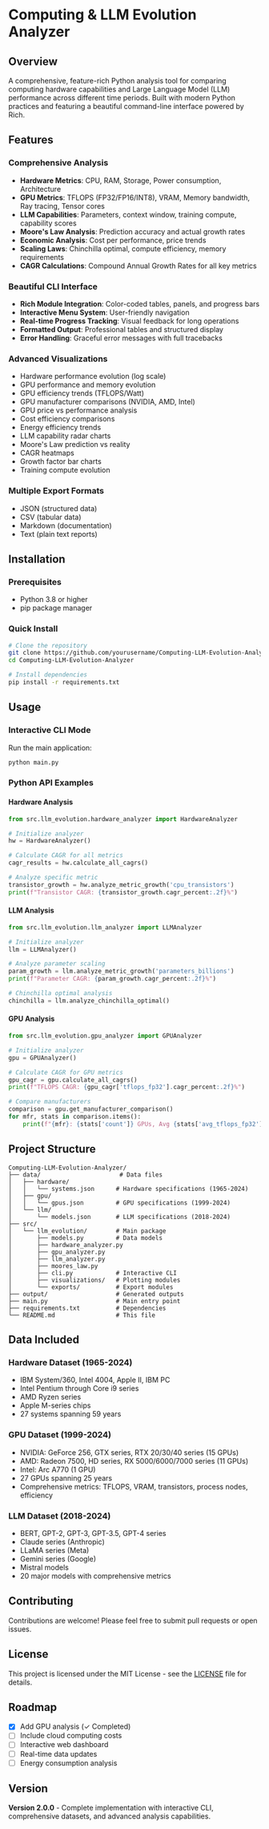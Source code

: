 # Computing & LLM Evolution Analyzer

## Overview

A comprehensive, feature-rich Python analysis tool for comparing computing hardware capabilities and Large Language Model (LLM) performance across different time periods. Built with modern Python practices and featuring a beautiful command-line interface powered by Rich.

## Features

### Comprehensive Analysis
- **Hardware Metrics**: CPU, RAM, Storage, Power consumption, Architecture
- **GPU Metrics**: TFLOPS (FP32/FP16/INT8), VRAM, Memory bandwidth, Ray tracing, Tensor cores
- **LLM Capabilities**: Parameters, context window, training compute, capability scores
- **Moore's Law Analysis**: Prediction accuracy and actual growth rates
- **Economic Analysis**: Cost per performance, price trends
- **Scaling Laws**: Chinchilla optimal, compute efficiency, memory requirements
- **CAGR Calculations**: Compound Annual Growth Rates for all key metrics

### Beautiful CLI Interface
- **Rich Module Integration**: Color-coded tables, panels, and progress bars
- **Interactive Menu System**: User-friendly navigation
- **Real-time Progress Tracking**: Visual feedback for long operations
- **Formatted Output**: Professional tables and structured display
- **Error Handling**: Graceful error messages with full tracebacks

### Advanced Visualizations
- Hardware performance evolution (log scale)
- GPU performance and memory evolution
- GPU efficiency trends (TFLOPS/Watt)
- GPU manufacturer comparisons (NVIDIA, AMD, Intel)
- GPU price vs performance analysis
- Cost efficiency comparisons
- Energy efficiency trends
- LLM capability radar charts
- Moore's Law prediction vs reality
- CAGR heatmaps
- Growth factor bar charts
- Training compute evolution

### Multiple Export Formats
- JSON (structured data)
- CSV (tabular data)
- Markdown (documentation)
- Text (plain text reports)

## Installation

### Prerequisites
- Python 3.8 or higher
- pip package manager

### Quick Install

```bash
# Clone the repository
git clone https://github.com/yourusername/Computing-LLM-Evolution-Analyzer.git
cd Computing-LLM-Evolution-Analyzer

# Install dependencies
pip install -r requirements.txt
```

## Usage

### Interactive CLI Mode

Run the main application:

```bash
python main.py
```

### Python API Examples

#### Hardware Analysis

```python
from src.llm_evolution.hardware_analyzer import HardwareAnalyzer

# Initialize analyzer
hw = HardwareAnalyzer()

# Calculate CAGR for all metrics
cagr_results = hw.calculate_all_cagrs()

# Analyze specific metric
transistor_growth = hw.analyze_metric_growth('cpu_transistors')
print(f"Transistor CAGR: {transistor_growth.cagr_percent:.2f}%")
```

#### LLM Analysis

```python
from src.llm_evolution.llm_analyzer import LLMAnalyzer

# Initialize analyzer
llm = LLMAnalyzer()

# Analyze parameter scaling
param_growth = llm.analyze_metric_growth('parameters_billions')
print(f"Parameter CAGR: {param_growth.cagr_percent:.2f}%")

# Chinchilla optimal analysis
chinchilla = llm.analyze_chinchilla_optimal()
```

#### GPU Analysis

```python
from src.llm_evolution.gpu_analyzer import GPUAnalyzer

# Initialize analyzer
gpu = GPUAnalyzer()

# Calculate CAGR for GPU metrics
gpu_cagr = gpu.calculate_all_cagrs()
print(f"TFLOPS CAGR: {gpu_cagr['tflops_fp32'].cagr_percent:.2f}%")

# Compare manufacturers
comparison = gpu.get_manufacturer_comparison()
for mfr, stats in comparison.items():
    print(f"{mfr}: {stats['count']} GPUs, Avg {stats['avg_tflops_fp32']:.1f} TFLOPS")
```

## Project Structure

```
Computing-LLM-Evolution-Analyzer/
├── data/                      # Data files
│   ├── hardware/
│   │   └── systems.json      # Hardware specifications (1965-2024)
│   ├── gpu/
│   │   └── gpus.json         # GPU specifications (1999-2024)
│   └── llm/
│       └── models.json       # LLM specifications (2018-2024)
├── src/
│   └── llm_evolution/        # Main package
│       ├── models.py         # Data models
│       ├── hardware_analyzer.py
│       ├── gpu_analyzer.py
│       ├── llm_analyzer.py
│       ├── moores_law.py
│       ├── cli.py            # Interactive CLI
│       ├── visualizations/   # Plotting modules
│       └── exports/          # Export modules
├── output/                   # Generated outputs
├── main.py                   # Main entry point
├── requirements.txt          # Dependencies
└── README.md                 # This file
```

## Data Included

### Hardware Dataset (1965-2024)
- IBM System/360, Intel 4004, Apple II, IBM PC
- Intel Pentium through Core i9 series
- AMD Ryzen series
- Apple M-series chips
- 27 systems spanning 59 years

### GPU Dataset (1999-2024)
- NVIDIA: GeForce 256, GTX series, RTX 20/30/40 series (15 GPUs)
- AMD: Radeon 7500, HD series, RX 5000/6000/7000 series (11 GPUs)
- Intel: Arc A770 (1 GPU)
- 27 GPUs spanning 25 years
- Comprehensive metrics: TFLOPS, VRAM, transistors, process nodes, efficiency

### LLM Dataset (2018-2024)
- BERT, GPT-2, GPT-3, GPT-3.5, GPT-4 series
- Claude series (Anthropic)
- LLaMA series (Meta)
- Gemini series (Google)
- Mistral models
- 20 major models with comprehensive metrics

## Contributing

Contributions are welcome! Please feel free to submit pull requests or open issues.

## License

This project is licensed under the MIT License - see the [LICENSE](LICENSE) file for details.

## Roadmap

- [x] Add GPU analysis (✓ Completed)
- [ ] Include cloud computing costs
- [ ] Interactive web dashboard
- [ ] Real-time data updates
- [ ] Energy consumption analysis

## Version

**Version 2.0.0** - Complete implementation with interactive CLI, comprehensive datasets, and advanced analysis capabilities.
